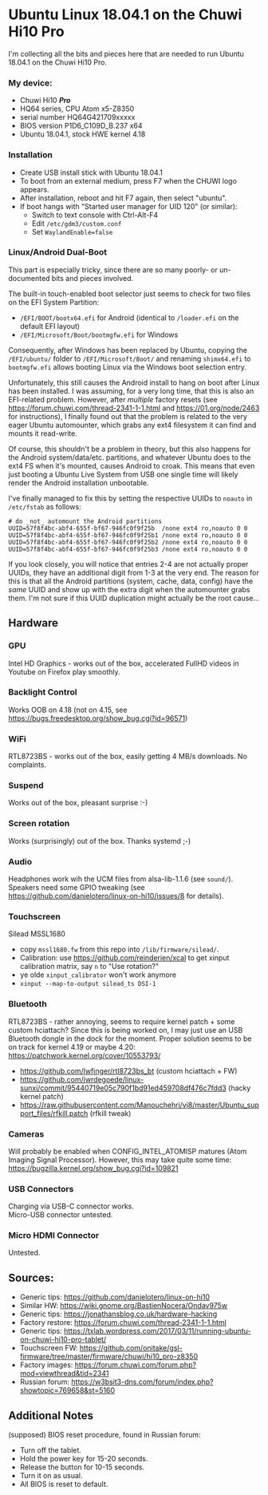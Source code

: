 # Ubuntu Linux 18.04.1 on the Chuwi Hi10 Pro

I'm collecting all the bits and pieces here that are needed to run Ubuntu 18.04.1 on the Chuwi Hi10 Pro.

### My device:

  * Chuwi Hi10 ___Pro___
  * HQ64 series, CPU Atom x5-Z8350
  * serial number HQ64G421709xxxxx
  * BIOS version P1D6_C109D_B.237 x64
  * Ubuntu 18.04.1, stock HWE kernel 4.18
  
### Installation

  * Create USB install stick with Ubuntu 18.04.1
  * To boot from an external medium, press F7 when the CHUWI logo appears.
  * After installation, reboot and hit F7 again, then select "ubuntu".
  * If boot hangs with "Started user manager for UID 120" (or similar):
    * Switch to text console with Ctrl-Alt-F4
    * Edit `/etc/gdm3/custom.conf`
    * Set `WaylandEnable=false`
    
### Linux/Android Dual-Boot

This part is especially tricky, since there are so many poorly- or un-documented bits and pieces involved.

The built-in touch-enabled boot selector just seems to check for two files on the EFI System Partition:

  * `/EFI/BOOT/bootx64.efi` for Android (identical to `/loader.efi` on the default EFI layout)
  * `/EFI/Microsoft/Boot/bootmgfw.efi` for Windows

Consequently, after Windows has been replaced by Ubuntu, copying the `/EFI/ubuntu/` folder to `/EFI/Microsoft/Boot/` and renaming `shimx64.efi` to `bootmgfw.efi` allows booting Linux via the Windows boot selection entry.

Unfortunately, this still causes the Android install to hang on boot after Linux has been installed. I was assuming, for a very long time, that this is also an EFI-related problem. However, after _multiple_ factory resets (see https://forum.chuwi.com/thread-2341-1-1.html and https://01.org/node/2463 for instructions), I finally found out that the problem is related to the very eager Ubuntu automounter, which grabs any ext4 filesystem it can find and mounts it read-write. 

Of course, this shouldn't be a problem in theory, but this also happens for the Android system/data/etc. partitions, and whatever Ubuntu does to the ext4 FS when it's mounted, causes Android to croak. This means that even just booting a Ubuntu Live System from USB one single time will likely render the Android installation unbootable.

I've finally managed to fix this by setting the respective UUIDs to `noauto` in `/etc/fstab` as follows:

    # do _not_ automount the Android partitions
    UUID=57f8f4bc-abf4-655f-bf67-946fc0f9f25b  /none ext4 ro,noauto 0 0
    UUID=57f8f4bc-abf4-655f-bf67-946fc0f9f25b1 /none ext4 ro,noauto 0 0
    UUID=57f8f4bc-abf4-655f-bf67-946fc0f9f25b2 /none ext4 ro,noauto 0 0
    UUID=57f8f4bc-abf4-655f-bf67-946fc0f9f25b3 /none ext4 ro,noauto 0 0

If you look closely, you will notice that entries 2-4 are not actually proper UUIDs, they have an additional digit from 1-3 at the very end. The reason for this is that all the Android partitions (system, cache, data, config) have the _same_ UUID and show up with the extra digit when the automounter grabs them. I'm not sure if this UUID duplication might actually be the root cause...

## Hardware

### GPU

Intel HD Graphics - works out of the box, accelerated FullHD videos in Youtube on Firefox play smoothly.

### Backlight Control

Works OOB on 4.18 (not on 4.15, see https://bugs.freedesktop.org/show_bug.cgi?id=96571)

### WiFi

RTL8723BS - works out of the box, easily getting 4 MB/s downloads. No complaints.

### Suspend

Works out of the box, pleasant surprise :-)

### Screen rotation

Works (surprisingly) out of the box. Thanks systemd ;-)

### Audio

Headphones work wih the UCM files from alsa-lib-1.1.6 (see `sound/`).
Speakers need some GPIO tweaking (see https://github.com/danielotero/linux-on-hi10/issues/8 for details).

### Touchscreen

Silead MSSL1680

  * copy `mssl1680.fw` from this repo into `/lib/firmware/silead/`.
  * Calibration: use https://github.com/reinderien/xcal to get xinput calibration matrix, say `n` to "Use rotation?"
  * ye olde `xinput_calibrator` won't work anymore
  * `xinput --map-to-output silead_ts DSI-1`
  
### Bluetooth

RTL8723BS - rather annoying, seems to require kernel patch + some custom hciattach? Since this is being worked on, I may just use an USB Bluetooth dongle in the dock for the moment. Proper solution seems to be on track for kernel 4.19 or maybe 4.20: https://patchwork.kernel.org/cover/10553793/
  * https://github.com/lwfinger/rtl8723bs_bt (custom hciattach + FW)
  * https://github.com/jwrdegoede/linux-sunxi/commit/95440719e05c790f1bd91ed459708df476c7fdd3 (hacky kernel patch)
  * https://raw.githubusercontent.com/Manouchehri/vi8/master/Ubuntu_support_files/rfkill.patch (rfkill tweak)

### Cameras

Will probably be enabled when CONFIG_INTEL_ATOMISP matures (Atom Imaging Signal Processor). However, this may take quite some time: https://bugzilla.kernel.org/show_bug.cgi?id=109821

### USB Connectors

Charging via USB-C connector works.  
Micro-USB connector untested.

### Micro HDMI Connector

Untested.

## Sources:
  * Generic tips: https://github.com/danielotero/linux-on-hi10
  * Similar HW: https://wiki.gnome.org/BastienNocera/Ondav975w
  * Generic tips: https://jonathansblog.co.uk/hardware-hacking
  * Factory restore: https://forum.chuwi.com/thread-2341-1-1.html
  * Generic tips: https://txlab.wordpress.com/2017/03/11/running-ubuntu-on-chuwi-hi10-pro-tablet/
  * Touchscreen FW: https://github.com/onitake/gsl-firmware/tree/master/firmware/chuwi/hi10_pro-z8350
  * Factory images: https://forum.chuwi.com/forum.php?mod=viewthread&tid=2341
  * Russian forum: https://w3bsit3-dns.com/forum/index.php?showtopic=769658&st=5160

## Additional Notes

(supposed) BIOS reset procedure, found in Russian forum:
  * Turn off the tablet.
  * Hold the power key for 15-20 seconds.
  * Release the button for 10-15 seconds.
  * Turn it on as usual.
  * All BIOS is reset to default.
